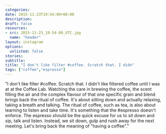 ```yaml
---
categories:
date: 2015-11-23T19:54:00+00:00
description:
draft: false
resources:
- src: 2015-11-23_19-54-00_UTC.jpg
  name: "header"
layout: instagram
options:
  unlisted: false
stories:
subtitle:
title: "I don't like filter #coffee. Scratch that. I didn"
tags: ["coffee","espresso"]
---
```


"I don't like filter #coffee. Scratch that. I didn't like filtered coffee until I was at at the Coffee Lab. Watching the care in brewing the coffee, the scent filling the air and the complex flavour of that one specific grain and blend brings back the ritual of coffee. It's about sitting down and actually relaxing, taking a breath and talking. The ritual of coffee, such as tea, is also about learning to listen and take time. It's something that the #espresso doesn't enforce. The espresso should be the quick excuse for us to sit down and sip, talk and listen. Instead, we sit down, gulp and rush away for the next meeting. Let's bring back the meaning of \"having a coffee\"."
